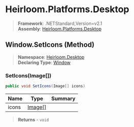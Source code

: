 # Heirloom.Platforms.Desktop

> **Framework**: .NETStandard,Version=v2.1  
> **Assembly**: [Heirloom.Platforms.Desktop][0]

## Window.SetIcons (Method)

> **Namespace**: [Heirloom.Desktop][0]  
> **Declaring Type**: [Window][1]

### SetIcons(Image[])

```cs
public void SetIcons(Image[] icons)
```

| Name  | Type         | Summary |
|-------|--------------|---------|
| icons | [Image[]][2] |         |

> **Returns** - `void`

[0]: ../../../Heirloom.Platforms.Desktop.md
[1]: ../Window.md
[2]: ../../../Heirloom.Core/Heirloom/Image.md
